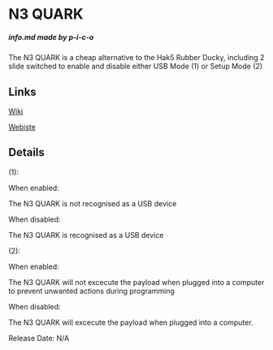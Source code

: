 # N3 QUARK
##### _info.md made by p-i-c-o_

The N3 QUARK is a cheap alternative to the Hak5 Rubber Ducky, including 2 slide switched to enable and disable either USB Mode (1) or Setup Mode (2)

## Links
[Wiki](https://github.com/p-i-c-o/QuarkUtilityTool/wiki)

[Webiste](http://www.network3.tk)

## Details

(1):


When enabled:

The N3 QUARK is not recognised as a USB device

When disabled:

The N3 QUARK is recognised as a USB device

(2):


When enabled:

The N3 QUARK will not excecute the payload when plugged into a computer to prevent unwanted actions during programming

When disabled:

The N3 QUARK will excecute the payload when plugged into a computer.


Release Date: N/A
